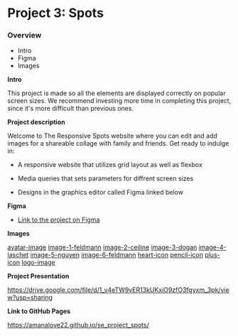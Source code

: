 # Project 3: Spots

### Overview

- Intro
- Figma
- Images

**Intro**

This project is made so all the elements are displayed correctly on popular screen sizes. We recommend investing more time in completing this project, since it's more difficult than previous ones.

**Project description**

Welcome to The Responsive Spots website where you can edit and add images for a shareable collage with family and friends. Get ready to indulge in:

- A responsive website that utilizes grid layout as well as flexbox

- Media queries that sets parameters for diffrent screen sizes

- Designs in the graphics editor called Figma linked below

**Figma**

- [Link to the project on Figma](https://www.figma.com/file/BBNm2bC3lj8QQMHlnqRsga/Sprint-3-Project-%E2%80%94-Spots?type=design&node-id=2%3A60&mode=design&t=afgNFybdorZO6cQo-1)

**Images**

[avatar-image](./images/avatar.jpg)
[image-1-feldmann](./images/1-photo-by-moritz-feldmann-from-pexels-min.jpg)
[image-2-ceiline](./images/2-photo-by-ceiline-from-pexels.jpg)
[image-3-dogan](./images/3-photo-by-tubanur-dogan-from-pexels.jpg)
[image-4-laschet](./images/4-photo-by-maurice-laschet-from-pexels.jpg)
[image-5-nguyen](./images/5-photo-by-van-anh-nguyen-from-pexels.jpg)
[image-6-feldmann](./images/6-photo-by-moritz-feldmann-from-pexels.jpg)
[heart-icon](./images/darkheart.svg)
[pencil-icon](./images/pencil.svg)
[plus-icon](./images/plus1.svg)
[logo-image](./images/logo.svg)

**Project Presentation**

https://drive.google.com/file/d/1_v4eTW9vER13kUKxiO9zfO3fgyxm_3pk/view?usp=sharing

**Link to GitHub Pages**

https://amanalove22.github.io/se_project_spots/
